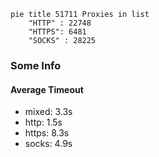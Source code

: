 
```mermaid
pie title 51711 Proxies in list
    "HTTP" : 22748
    "HTTPS": 6481
    "SOCKS" : 28225
```

### Some Info
#### Average Timeout

- mixed: 3.3s
- http: 1.5s
- https: 8.3s
- socks: 4.9s
